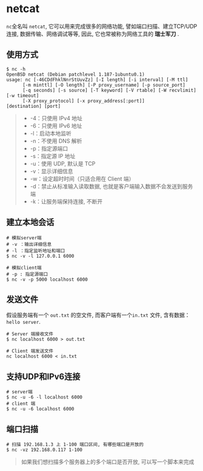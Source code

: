 # netcat 

`nc`全名叫 `netcat`, 它可以用来完成很多的网络功能, 譬如端口扫描、建立TCP/UDP连接, 数据传输、网络调试等等, 因此, 它也常被称为网络工具的 **瑞士军刀** .

## 使用方式

```shell
$ nc -h
OpenBSD netcat (Debian patchlevel 1.187-1ubuntu0.1)
usage: nc [-46CDdFhklNnrStUuvZz] [-I length] [-i interval] [-M ttl]
      [-m minttl] [-O length] [-P proxy_username] [-p source_port]
      [-q seconds] [-s source] [-T keyword] [-V rtable] [-W recvlimit] [-w timeout]
      [-X proxy_protocol] [-x proxy_address[:port]]       [destination] [port]
```

> - -4：只使用 IPv4 地址
> - -6：只使用 IPv6 地址
> - -l：启动本地监听
> - -n：不使用 DNS 解析
> - -p：指定源端口
> - -s：指定源 IP 地址
> - -u：使用 UDP, 默认是 TCP
> - -v：显示详细信息
> - -w：设定超时时间（只适合用在 Client 端）
> - -d：禁止从标准输入读取数据, 也就是客户端输入数据不会发送到服务端
> - -k：让服务端保持连接, 不断开

## 建立本地会话

```shell
# 模拟server端
# -v ：输出详细信息
# -l ：指定监听地址和端口
$ nc -v -l 127.0.0.1 6000

# 模拟client端
# -p : 指定源端口
$ nc -v -p 5000 localhost 6000
```

## 发送文件

假设服务端有一个 `out.txt` 的空文件, 而客户端有一个`in.txt` 文件, 含有数据：`hello server`.

```shell
# Server 端接收文件
$ nc localhost 6000 > out.txt

# Client 端发送文件
nc localhost 6000 < in.txt
```

## 支持UDP和IPv6连接

```shell
# server端
$ nc -u -6 -l localhost 6000
# client 端
$ nc -u -6 localhost 6000
```

## 端口扫描

```shell
# 扫描 192.168.1.3 上 1-100 端口区间, 有哪些端口是开放的
$ nc -vz 192.168.0.117 1-100
```

> 如果我们想扫描多个服务器上的多个端口是否开放, 可以写一个脚本来完成
